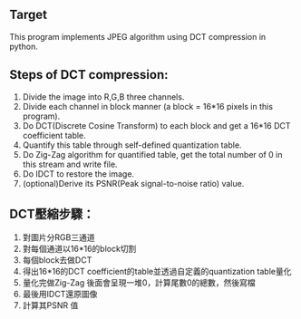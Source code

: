 ## Target
This program implements JPEG algorithm using DCT compression in python.  
## Steps of DCT compression: 
1. Divide the image into R,G,B three channels.
2. Divide each channel in block manner (a block = 16*16 pixels in this program).  
3. Do DCT(Discrete Cosine Transform) to each block and get a 16*16 DCT coefficient table. 
4. Quantify this table through self-defined quantization table.  
5. Do Zig-Zag algorithm for quantified table, get the total number of 0 in this stream and write file.  
6. Do IDCT to restore the image.  
7. (optional)Derive its PSNR(Peak signal-to-noise ratio) value. 


## DCT壓縮步驟：
1. 對圖片分RGB三通道
2. 對每個通道以16*16的block切割
3. 每個block去做DCT
4. 得出16*16的DCT coefficient的table並透過自定義的quantization table量化
5. 量化完做Zig-Zag 後面會呈現一堆0，計算尾數0的總數，然後寫檔
6. 最後用IDCT還原圖像
7. 計算其PSNR 值
